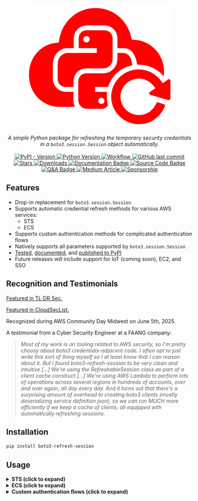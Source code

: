 <div align="center">
  <img src="https://raw.githubusercontent.com/michaelthomasletts/boto3-refresh-session/refs/heads/main/doc/brs.png" />
</div>

</br>

<div align="center"><em>
  A simple Python package for refreshing the temporary security credentials in a <code>boto3.session.Session</code> object automatically.
</em></div>

</br>

<div align="center">

  <a href="https://pypi.org/project/boto3-refresh-session/">
    <img src="https://img.shields.io/pypi/v/boto3-refresh-session?color=%23FF0000FF&logo=python&label=Latest%20Version" alt="PyPI - Version"/>
  </a>

  <a href="https://pypi.org/project/boto3-refresh-session/">
    <img src="https://img.shields.io/pypi/pyversions/boto3-refresh-session?style=pypi&color=%23FF0000FF&logo=python&label=Compatible%20Python%20Versions" alt="Python Version"/>
  </a>

  <a href="https://github.com/michaelthomasletts/boto3-refresh-session/actions/workflows/push.yml">
    <img src="https://img.shields.io/github/actions/workflow/status/michaelthomasletts/boto3-refresh-session/push.yml?logo=github&color=%23FF0000FF&label=Build" alt="Workflow"/>
  </a>

  <a href="https://github.com/michaelthomasletts/boto3-refresh-session/commits/main">
    <img src="https://img.shields.io/github/last-commit/michaelthomasletts/boto3-refresh-session?logo=github&color=%23FF0000FF&label=Last%20Commit" alt="GitHub last commit"/>
  </a>

  <a href="https://github.com/michaelthomasletts/boto3-refresh-session/stargazers">
    <img src="https://img.shields.io/github/stars/michaelthomasletts/boto3-refresh-session?style=flat&logo=github&labelColor=555&color=FF0000&label=Stars" alt="Stars"/>
  </a>

  <a href="https://pepy.tech/projects/boto3-refresh-session">
    <img src="https://img.shields.io/badge/downloads-81.4K-red?logo=python&color=%23FF0000&label=Downloads" alt="Downloads"/>
  </a>

  <a href="https://michaelthomasletts.github.io/boto3-refresh-session/index.html">
    <img src="https://img.shields.io/badge/Official%20Documentation-📘-FF0000?style=flat&labelColor=555&logo=readthedocs" alt="Documentation Badge"/>
  </a>

  <a href="https://github.com/michaelthomasletts/boto3-refresh-session">
    <img src="https://img.shields.io/badge/Source%20Code-💻-FF0000?style=flat&labelColor=555&logo=github" alt="Source Code Badge"/>
  </a>

  <a href="https://michaelthomasletts.github.io/boto3-refresh-session/qanda.html">
    <img src="https://img.shields.io/badge/Q%26A-❔-FF0000?style=flat&labelColor=555&logo=vercel&label=Q%26A" alt="Q&A Badge"/>
  </a>

  <a href="https://medium.com/@lettsmt/you-shouldnt-have-to-think-about-refreshing-aws-credentials-214f7cbbd83b">
    <img src="https://img.shields.io/badge/Medium%20Article-📘-FF0000?style=flat&labelColor=555&logo=readthedocs" alt="Medium Article"/>
  </a>

<a href="https://github.com/sponsors/michaelthomasletts">
  <img src="https://img.shields.io/badge/Sponsor%20this%20Project-💙-FF0000?style=flat&labelColor=555&logo=githubsponsors" alt="Sponsorship"/>
</a>


</div>

## Features

- Drop-in replacement for `boto3.session.Session`
- Supports automatic credential refresh methods for various AWS services:
  - STS
  - ECS
- Supports custom authentication methods for complicated authentication flows
- Natively supports all parameters supported by `boto3.session.Session`
- [Tested](https://github.com/michaelthomasletts/boto3-refresh-session/tree/main/tests), [documented](https://michaelthomasletts.github.io/boto3-refresh-session/index.html), and [published to PyPI](https://pypi.org/project/boto3-refresh-session/)
- Future releases will include support for IoT (coming soon), EC2, and SSO

## Recognition and Testimonials

[Featured in TL;DR Sec.](https://tldrsec.com/p/tldr-sec-282)

[Featured in CloudSecList.](https://cloudseclist.com/issues/issue-290)

Recognized during AWS Community Day Midwest on June 5th, 2025.

A testimonial from a Cyber Security Engineer at a FAANG company:

> _Most of my work is on tooling related to AWS security, so I'm pretty choosy about boto3 credentials-adjacent code. I often opt to just write this sort of thing myself so I at least know that I can reason about it. But I found boto3-refresh-session to be very clean and intuitive [...] We're using the RefreshableSession class as part of a client cache construct [...] We're using AWS Lambda to perform lots of operations across several regions in hundreds of accounts, over and over again, all day every day. And it turns out that there's a surprising amount of overhead to creating boto3 clients (mostly deserializing service definition json), so we can run MUCH more efficiently if we keep a cache of clients, all equipped with automatically refreshing sessions._

## Installation

```bash
pip install boto3-refresh-session
```

## Usage

<details>
  <summary><strong>STS (click to expand)</strong></summary>

  ### STS

  Most users use AWS STS to assume an IAM role and return a set of temporary security credentials. boto3-refresh-session can be used to ensure those temporary credentials refresh automatically. 

  ```python
  import boto3_refresh_session as brs

  # you can pass all of the params normally associated with boto3.session.Session
  profile_name = "<your-profile-name>"
  region_name = "us-east-1"
  ...

  # as well as all of the params associated with STS.Client.assume_role
  assume_role_kwargs = {
    "RoleArn": "<your-role-arn>",
    "RoleSessionName": "<your-role-session-name>",
    "DurationSeconds": "<your-selection>",
    ...
  }

  # as well as all of the params associated with STS.Client, except for 'service_name'
  sts_client_kwargs = {
    "region_name": region_name,
    ...
  }

  # basic initialization of boto3.session.Session
  session = brs.RefreshableSession(
    assume_role_kwargs=assume_role_kwargs, # required
    sts_client_kwargs=sts_client_kwargs,
    region_name=region_name,
    profile_name=profile_name,
    ...
  )
  ```

</details>

<details>
   <summary><strong>ECS (click to expand)</strong></summary>

  ### ECS

  You can use boto3-refresh-session in an ECS container to automatically refresh temporary security credentials.

  ```python
  session = RefreshableSession(
    method="ecs", 
    region_name=region_name, 
    profile_name=profile_name,
    ...
  )
  ```

</details>

<details>
   <summary><strong>Custom authentication flows (click to expand)</strong></summary>

  ### Custom

  If you have a highly sophisticated, novel, or idiosyncratic authentication flow not included in boto3-refresh-session then you will need to provide your own custom temporary credentials callable object. `RefreshableSession` accepts custom credentials callable objects, as shown below.

  ```python
  # create (or import) your custom credential method
  def your_custom_credential_getter(...):
      ...
      return {
          "access_key": ...,
          "secret_key": ...,
          "token": ...,
          "expiry_time": ...,
      }

  # and pass it to RefreshableSession
  session = RefreshableSession(
      method="custom",
      custom_credentials_method=your_custom_credential_getter,
      custom_credentials_method_args=...,
      region_name=region_name,
      profile_name=profile_name,
      ...
  )
  ```

</details>